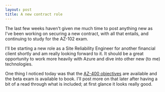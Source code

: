 ```yaml
---
layout: post
title: A new contract role
---
```


The last few weeks haven't given me much time to post anything new as I've been working on securing a new contract, with all that entails, and continuing to study for the AZ-102 exam.

I'll be starting a new role as a Site Reliability Engineer for another financial client shortly and am really looking forward to it.  It should be a great opportunity to work more heavily with Azure and dive into other new (to me) technologies.

One thing I noticed today was that the [AZ-400 objectives](https://www.microsoft.com/en-us/learning/exam-az-400.aspx) are available and the beta exam is available to book.  I'll post more on that later after having a bit of a read through what is included; at first glance it looks really good.